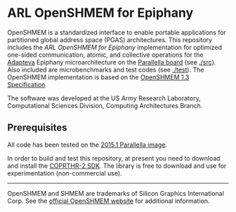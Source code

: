 ARL OpenSHMEM for Epiphany
======

OpenSHMEM is a standardized interface to enable portable applications for
partitioned global address space (PGAS) architectures. This repository includes
the *ARL OpenSHMEM for Epiphany* implementation for optimized one-sided
communication, atomic, and collective operations for the
[Adapteva](http://adapteva.com) Epiphany microarchitecture on the [Parallella
board](http://parallella.org) (see [./src](./src)). Also included are
microbenchmarks and test codes (see [./test](./test)). The OpenSHMEM
implementation is based on the [OpenSHMEM 1.3
Specification](http://openshmem.org/site/sites/default/site\_files/OpenSHMEM-1.3.pdf)

The software was developed at the US Army Research Laboratory, Computational
Sciences Division, Computing Architectures Branch.

Prerequisites
-----

All code has been tested on the [2015.1 Parallella
image](http://ftp.parallella.org/ubuntu/dists/trusty/image/).

In order to build and test this repository, at present you need to download and
install the [COPRTHR-2 SDK](http://www.browndeertechnology.com/coprthr2.htm).
The library is free to download and use for experimentation (non-commercial
use).

-----

OpenSHMEM and SHMEM are trademarks of Silicon Graphics International Corp. See
the [official OpenSHMEM website](http://openshmem.org/) for additional
information.
